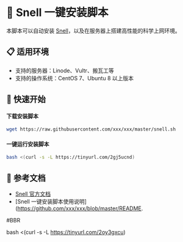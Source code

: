 # 🤔 Snell 一键安装脚本

本脚本可以自动安装 [Snell](https://github.com/surge-networks/snell)，以及在服务器上搭建高性能的科学上网环境。

## 📋 适用环境

- 支持的服务器：Linode、Vultr、搬瓦工等
- 支持的操作系统：CentOS 7、Ubuntu 8 以上版本

## 🚀 快速开始

#### 下载安装脚本

```bash
wget https://raw.githubusercontent.com/xxx/xxx/master/snell.sh
```

#### 一键运行安装脚本

```bash
bash <(curl -s -L https://tinyurl.com/2gj5ucnd)
```

## 🔗 参考文档

- [Snell 官方文档](https://github.com/surge-networks/snell/blob/master/README.md)
- [Snell 一键安装脚本使用说明](https://github.com/xxx/xxx/blob/master/README.

#BBR

bash <(curl -s -L https://tinyurl.com/2oy3gxcu)
